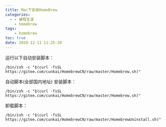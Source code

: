 ```yaml
---
title: Mac下安装HomeBrew
categories:
  - - 编程生涯
    - homebrew
tags:
    - homebrew
toc: true
date: 2020-12-11 11:25:20
---
```


运行以下自动安装脚本：
```
/bin/zsh -c "$(curl -fsSL https://gitee.com/cunkai/HomebrewCN/raw/master/Homebrew.sh)"
```

自动脚本(全部国内地址)
安装脚本：
```
/bin/zsh -c "$(curl -fsSL https://gitee.com/cunkai/HomebrewCN/raw/master/Homebrew.sh)"
```
卸载脚本：
```
/bin/zsh -c "$(curl -fsSL https://gitee.com/cunkai/HomebrewCN/raw/master/HomebrewUninstall.sh)"
```